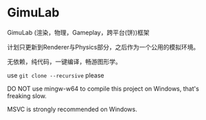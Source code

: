 # GimuLab
GimuLab (渲染，物理，Gameplay，跨平台(饼))框架

计划只更新到Renderer与Physics部分，之后作为一个公用的模拟环境。

无依赖，纯代码，一键编译，畅游图形学。

use `git clone --recursive` please

DO NOT use mingw-w64 to compile this project on Windows, that's freaking slow.

MSVC is strongly recommended on Windows.